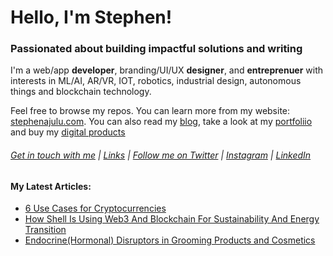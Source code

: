   <!-- Hello there! Feel free to make this your own but kindly don't use my data. Attributions are welcomed & appreciated --> 

# Hello, I'm Stephen!

### Passionated about building impactful solutions and writing

I'm a web/app **developer**, branding/UI/UX **designer**, and **entreprenuer** with interests in ML/AI, AR/VR, IOT, robotics, industrial design, autonomous things and blockchain technology.

Feel free to browse my repos. You can learn more from my website: [stephenajulu.com](https://stephenajulu.com). You can also read my [blog](https://stephenajulu.com/blog), take a look at my [portfoliio](https://stephenajulu.com/portfolio) and buy my [digital products](https://stephenajulu.com/store)

###### [Get in touch with me](https://stephenajulu.com/contact) | [Links](https://stephenajulu.com/links) | [Follow me on Twitter](https://twitter.com/stephenajulu) | [Instagram](https://instagram.com/stephenajulu) | [LinkedIn](https://linkedin.com/in/stephenajulu)


#### My Latest Articles:

<!-- BLOG-POST-LIST:START -->
- [6 Use Cases for Cryptocurrencies](https://stephenajulu.com/blog/6-use-cases-for-cryptocurrency/)
- [How Shell Is Using Web3 And Blockchain For Sustainability And Energy Transition](https://stephenajulu.com/blog/how-shell-is-using-web3-and-blockchain-for-sustainability-and-energy-transition/)
- [Endocrine&lpar;Hormonal&rpar; Disruptors in Grooming Products and Cosmetics](https://stephenajulu.com/blog/endocrine-hormonal-disruptors-in-grooming-products-and-cosmetics/)
<!-- BLOG-POST-LIST:END -->

